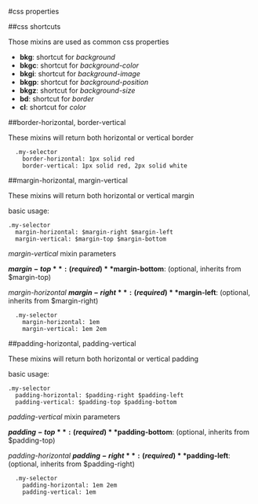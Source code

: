 #css properties

##css shortcuts

Those mixins are used as common css properties

* **bkg**: shortcut for *background* 
* **bkgc**: shortcut for *background-color*
* **bkgi**: shortcut for *background-image*
* **bkgp**: shortcut for *background-position*
* **bkgz**: shortcut for *background-size*
* **bd**: shortcut for *border*
* **cl**: shortcut for *color*

##border-horizontal, border-vertical

These mixins will return both horizontal or vertical border

```
  .my-selector
    border-horizontal: 1px solid red
    border-vertical: 1px solid red, 2px solid white
```

##margin-horizontal, margin-vertical

These mixins will return both horizontal or vertical margin

basic usage:
```
.my-selector
  margin-horizontal: $margin-right $margin-left
  margin-vertical: $margin-top $margin-bottom
```

*margin-vertical* 
mixin parameters

**$margin-top**: (required)
**$margin-bottom**: (optional, inherits from $margin-top)

*margin-horizontal* 
**$margin-right**: (required)
**$margin-left**: (optional, inherits from $margin-right)

```
  .my-selector
    margin-horizontal: 1em
    margin-vertical: 1em 2em
```


##padding-horizontal, padding-vertical

These mixins will return both horizontal or vertical padding

basic usage:
```
.my-selector
  padding-horizontal: $padding-right $padding-left
  padding-vertical: $padding-top $padding-bottom
```

*padding-vertical* 
mixin parameters

**$padding-top**: (required)
**$padding-bottom**: (optional, inherits from $padding-top)

*padding-horizontal* 
**$padding-right**: (required)
**$padding-left**: (optional, inherits from $padding-right)

```
  .my-selector
    padding-horizontal: 1em 2em
    padding-vertical: 1em
```
